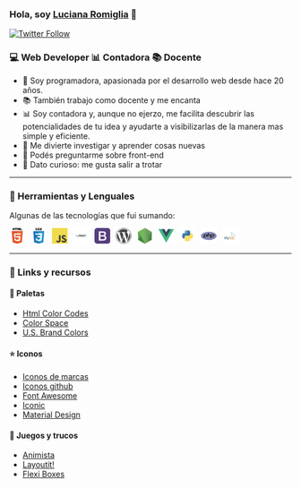 ### Hola, soy [Luciana Romiglia][website] 👋

[![Twitter Follow](https://img.shields.io/twitter/follow/LRomiglia?color=1da1f2&label=LRomiglia&logo=Twitter&style=for-the-badge)](https://twitter.com/LRomiglia)

### 💻 Web Developer 📊 Contadora 📚 Docente

- 🔭 Soy programadora, apasionada por el desarrollo web desde hace 20 años.
- 📚 También trabajo como docente y me encanta
- 📊 Soy contadora y, aunque no ejerzo, me facilita descubrir las potencialidades de tu idea y ayudarte a visibilizarlas de la manera mas simple y eficiente.
- 🌱 Me divierte investigar y aprender cosas nuevas
- 💬 Podés preguntarme sobre front-end
- :runner: Dato curioso: me gusta salir a trotar

---
### 🚀 Herramientas y Lenguales

Algunas de las tecnologías que fui sumando:

<img align="left" alt="HTML5" width="28px" style="padding-right: 10px;" src="https://raw.githubusercontent.com/github/explore/80688e429a7d4ef2fca1e82350fe8e3517d3494d/topics/html/html.png">
<img align="left" alt="HTML5" width="28px" style="padding-right: 10px;"src="https://raw.githubusercontent.com/github/explore/80688e429a7d4ef2fca1e82350fe8e3517d3494d/topics/css/css.png">
<img align="left" alt="HTML5" width="28px" style="padding-right: 10px;"src="https://raw.githubusercontent.com/github/explore/80688e429a7d4ef2fca1e82350fe8e3517d3494d/topics/javascript/javascript.png">
<img align="left" alt="HTML5" width="28px" style="padding-right: 10px;"src="https://raw.githubusercontent.com/github/explore/80688e429a7d4ef2fca1e82350fe8e3517d3494d/topics/jquery/jquery.png">
<img align="left" alt="HTML5" width="28px" style="padding-right: 10px;"src="https://raw.githubusercontent.com/github/explore/80688e429a7d4ef2fca1e82350fe8e3517d3494d/topics/bootstrap/bootstrap.png">
<img align="left" alt="HTML5" width="28px" style="padding-right: 10px;"src="https://raw.githubusercontent.com/github/explore/80688e429a7d4ef2fca1e82350fe8e3517d3494d/topics/wordpress/wordpress.png">
<img align="left" alt="HTML5" width="28px" style="padding-right: 10px;"src="https://raw.githubusercontent.com/github/explore/80688e429a7d4ef2fca1e82350fe8e3517d3494d/topics/nodejs/nodejs.png">
<img align="left" alt="HTML5" width="28px" style="padding-right: 10px;"src="https://raw.githubusercontent.com/github/explore/80688e429a7d4ef2fca1e82350fe8e3517d3494d/topics/vue/vue.png">
<img align="left" alt="HTML5" width="28px" style="padding-right: 10px;"src="https://raw.githubusercontent.com/github/explore/80688e429a7d4ef2fca1e82350fe8e3517d3494d/topics/python/python.png">
<img align="left" alt="HTML5" width="28px" style="padding-right: 10px;"src="https://raw.githubusercontent.com/github/explore/80688e429a7d4ef2fca1e82350fe8e3517d3494d/topics/php/php.png">
<img alt="HTML5" width="28px" style="padding-right: 10px;"src="https://raw.githubusercontent.com/github/explore/80688e429a7d4ef2fca1e82350fe8e3517d3494d/topics/mysql/mysql.png">


---
### 🚀 Links y recursos

#### :rainbow: Paletas
- [Html Color Codes](https://htmlcolorcodes.com/es/)
- [Color Space](https://mycolor.space/)
- [U.S. Brand Colors](https://usbrandcolors.com/)

#### :star: Iconos
- [Iconos de marcas](https://simpleicons.org/)
- [Iconos github](https://gist.github.com/rxaviers/7360908)
- [Font Awesome](https://fontawesome.com/)
- [Iconic](https://useiconic.com/icons/)
- [Material Design](https://material.io/design/iconography/system-icons.html)

#### :tophat: Juegos y trucos
- [Animista](https://animista.net/)
- [Layoutit!](https://grid.layoutit.com/)
- [Flexi Boxes](https://the-echoplex.net/flexyboxes/)


<!-- Links -->
[website]: http://lucianaromiglia.com.ar/